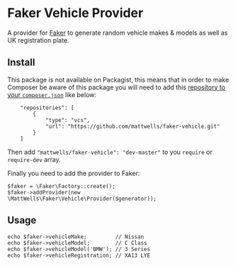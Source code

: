# Faker Vehicle Provider

A provider for [Faker](https://github.com/fzaninotto/Faker#faker-internals-understanding-providers) to generate random vehicle makes & models as well as UK registration plate.

## Install

This package is not available on Packagist, this means that in order to make Composer be aware of this package you will need to add this [repository to your `composer.json`](https://getcomposer.org/doc/05-repositories.md#vcs) like below:

```
    "repositories": [
        {
            "type": "vcs",
            "url": "https://github.com/mattwells/faker-vehicle.git"
        }
    ]
```

Then add `"mattwells/faker-vehicle": "dev-master"` to you `require` or `require-dev` array.

Finally you need to add the provider to Faker:

```
$faker = \Faker\Factory::create();
$faker->addProvider(new \MattWells\Faker\Vehicle\Provider($generator));
```

## Usage

```
echo $faker->vehicleMake;         // Nissan
echo $faker->vehicleModel;        // C Class
echo $faker->vehicleModel('BMW'); // 3 Series
echo $faker->vehicleRegistration; // XA13 LYE
```
